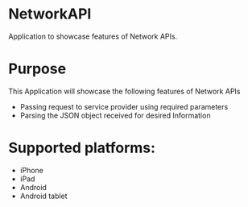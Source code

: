 NetworkAPI
==========

Application to showcase features of Network APIs.


# Purpose
This Application will showcase the following features of Network APIs

* Passing request to service provider using required parameters
* Parsing the JSON object received for desired Information

# Supported platforms:
* iPhone
* iPad
* Android
* Android tablet

